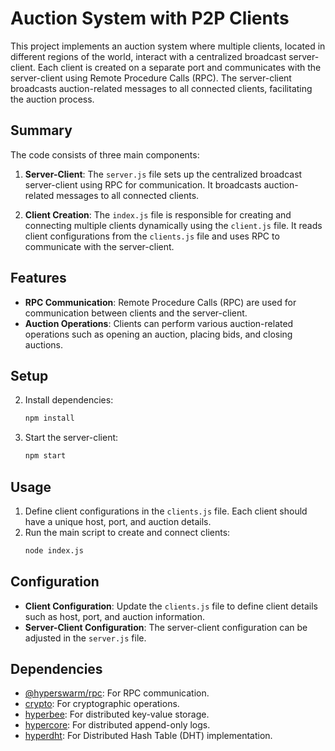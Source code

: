 
# Auction System with P2P Clients

This project implements an auction system where multiple clients, located in different regions of the world, interact with a centralized broadcast server-client. Each client is created on a separate port and communicates with the server-client using Remote Procedure Calls (RPC). The server-client broadcasts auction-related messages to all connected clients, facilitating the auction process.

## Summary

The code consists of three main components:

1. **Server-Client**: The `server.js` file sets up the centralized broadcast server-client using RPC for communication. It broadcasts auction-related messages to all connected clients.

2. **Client Creation**: The `index.js` file is responsible for creating and connecting multiple clients dynamically using the `client.js` file. It reads client configurations from the `clients.js` file and uses RPC to communicate with the server-client.



## Features


- **RPC Communication**: Remote Procedure Calls (RPC) are used for communication between clients and the server-client.
- **Auction Operations**: Clients can perform various auction-related operations such as opening an auction, placing bids, and closing auctions.

## Setup


2. Install dependencies:
   ```bash
   npm install
   ```

3. Start the server-client:
   ```bash
   npm start
   ```

## Usage

1. Define client configurations in the `clients.js` file. Each client should have a unique host, port, and auction details.
2. Run the main script to create and connect clients:
   ```bash
   node index.js
   ```

## Configuration

- **Client Configuration**: Update the `clients.js` file to define client details such as host, port, and auction information.
- **Server-Client Configuration**: The server-client configuration can be adjusted in the `server.js` file.

## Dependencies

- [@hyperswarm/rpc](https://www.npmjs.com/package/@hyperswarm/rpc): For RPC communication.
- [crypto](https://nodejs.org/api/crypto.html): For cryptographic operations.
- [hyperbee](https://www.npmjs.com/package/hyperbee): For distributed key-value storage.
- [hypercore](https://www.npmjs.com/package/hypercore): For distributed append-only logs.
- [hyperdht](https://www.npmjs.com/package/hyperdht): For Distributed Hash Table (DHT) implementation.



